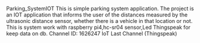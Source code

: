 Parking_SystemIOT This is simple parking system application.
The project is an IOT application that informs the user of the distances measured by the ultrasonic distance sensor, whether there is a vehicle in that location or not.
This is system work with raspberry pi4,hc-sr04 sensor,Led Thingspeak for keep data on db.
Channel ID: 1626247 IoT Last Channel (Thingspeak)


